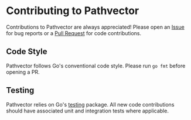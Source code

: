 # Contributing to Pathvector

Contributions to Pathvector are always appreciated! Please open an [Issue](https://github.com/natesales/pathvector/issues/new/choose) for bug reports or a [Pull Request](https://github.com/natesales/pathvector/compare) for code contributions.

## Code Style

Pathvector follows Go's conventional code style. Please run `go fmt` before opening a PR.

## Testing

Pathvector relies on Go's [testing](https://pkg.go.dev/testing) package. All new code contributions should have associated unit and integration tests where applicable.
